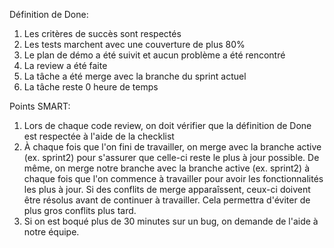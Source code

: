 Définition de Done:
  1. Les critères de succès sont respectés
  2. Les tests marchent avec une couverture de plus 80%
  3. Le plan de démo a été suivit et aucun problème a été rencontré
  4. La review a été faite
  5. La tâche a été merge avec la branche du sprint actuel
  6. La tâche reste 0 heure de temps

Points SMART:
  1. Lors de chaque code review, on doit vérifier que la définition de Done est respectée à l'aide de la checklist
  2. À chaque fois que l'on fini de travailler, on merge avec la branche active (ex. sprint2) pour s'assurer que celle-ci reste le plus à jour possible. De même,          on merge notre branche avec la branche       active (ex. sprint2) à chaque fois que l'on commence à travailler pour avoir les fonctionnalités les plus à jour. Si           des conflits de merge apparaîssent, ceux-ci doivent être résolus avant de continuer à travailler. Cela permettra d'éviter de plus gros conflits plus tard.
3. Si on est boqué plus de 30 minutes sur un bug, on demande de l'aide à notre équipe.
